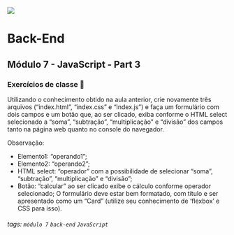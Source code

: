 ![](https://portal.alphaedtech.org.br/images/edtech/logo-edtech.webp)

# Back-End

## Módulo 7 - JavaScript - Part 3

### Exercícios de classe 🏫

Utilizando o conhecimento obtido na aula anterior, crie novamente três arquivos (“index.html”, “index.css” e “index.js”) e faça um formulário com dois campos e um botão que, ao ser clicado, exiba conforme o HTML select selecionado a “soma”, “subtração”, “multiplicação” e “divisão” dos campos tanto na página web quanto no console do navegador. 

Observação: 
- Elemento1: “operando1”;
- Elemento2: “operando2”;
- HTML select: “operador” com a possibilidade de selecionar “soma”, “subtração”, “multiplicação” e “divisão”;
- Botão: “calcular” ao ser clicado exibe o cálculo conforme operador selecionado;
O formulário deve estar bem formatado, com título e ser apresentado como um “Card” (utilize seu conhecimento de ‘flexbox’ e CSS para isso).

###### tags: `módulo 7` `back-end` `JavaScript`
